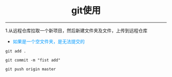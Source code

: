# <center>git使用<center>
----
1.从远程仓库拉取一个新项目，然后新建文件夹及文件，上传到远程仓库  

- <font color="#0099ff">如果是一个空文件夹，是无法提交的</font>

```
git add .

git commit -m "fist add"

git push origin master

```
